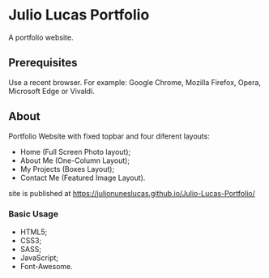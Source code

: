 # Julio Lucas Portfolio
A portfolio website.

## Prerequisites
Use a recent browser. For example: Google Chrome, Mozilla Firefox, Opera, Microsoft Edge or Vivaldi.

## About

Portfolio Website with fixed topbar and four diferent layouts:
- Home (Full Screen Photo layout);
- About Me (One-Column Layout);
- My Projects (Boxes Layout);
- Contact Me (Featured Image Layout).

site is published at https://julionuneslucas.github.io/Julio-Lucas-Portfolio/

### Basic Usage

- HTML5; 
- CSS3; 
- SASS; 
- JavaScript;
- Font-Awesome.


